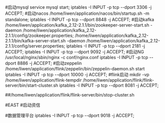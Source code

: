 
#启动mysql
service mysql start;
iptables -I INPUT -p tcp --dport 3306 -j ACCEPT;
#启动nacos
/home/liwen/application/nacos/bin/startup.sh -m standalone;
iptables -I INPUT -p tcp --dport 8848 -j ACCEPT;
#启动kafka
/home/liwen/application/kafka_2.12-2.1.1/bin/zookeeper-server-start.sh  -daemon /home/liwen/application/kafka_2.12-2.1.1/config/zookeeper.properties;
/home/liwen/application/kafka_2.12-2.1.1/bin/kafka-server-start.sh -daemon  /home/liwen/application/kafka_2.12-2.1.1/config/server.properties;
iptables -I INPUT -p tcp --dport 2181 -j ACCEPT;
iptables -I INPUT -p tcp --dport 9092 -j ACCEPT;
#启动NG
/usr/local/nginx/sbin/nginx -c conf/nginx.conf
iptables -I INPUT -p tcp --dport 8886 -j ACCEPT;
#启动zeppelin
/home/liwen/application/flink/zeppelin/bin/zeppelin-daemon.sh start 
iptables -I INPUT -p tcp --dport 10000 -j ACCEPT;
#flink启动
mkdir -vp /home/liwen/application/flink-tempdir
/home/liwen/application/flink/flink-server/bin/start-cluster.sh 
iptables -I INPUT -p tcp --dport 8081 -j ACCEPT;

##/home/liwen/application/flink/flink-server/bin/stop-cluster.sh

#EAST
#启动资信

#数据管理平台
iptables -I INPUT -p tcp --dport 9018 -j ACCEPT;

